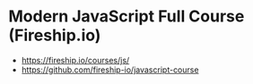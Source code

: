 # Modern JavaScript Full Course (Fireship.io)

- https://fireship.io/courses/js/
- https://github.com/fireship-io/javascript-course
